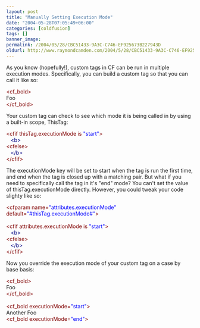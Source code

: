 ```yaml
---
layout: post
title: "Manually Setting Execution Mode"
date: "2004-05-28T07:05:49+06:00"
categories: [coldfusion]
tags: []
banner_image: 
permalink: /2004/05/28/CBC51433-9A3C-C746-EF925673B227943D
oldurl: http://www.raymondcamden.com/2004/5/28/CBC51433-9A3C-C746-EF925673B227943D
---
```


As you know (hopefully!), custom tags in CF can be run in multiple execution modes. Specifically, you can build a custom tag so that you can call it like so:

<div class="code"><FONT COLOR=MAROON>&lt;cf_bold&gt;</FONT><br>
Foo<br>
<FONT COLOR=MAROON>&lt;/cf_bold&gt;</FONT></div>

Your custom tag can check to see which mode it is being called in by using a built-in scope, ThisTag:

<div class="code"><FONT COLOR=MAROON>&lt;cfif thisTag.executionMode is <FONT COLOR=BLUE>"start"</FONT>&gt;</FONT><br>
&nbsp;&nbsp;&nbsp;<FONT COLOR=NAVY>&lt;b&gt;</FONT><br>
<FONT COLOR=MAROON>&lt;cfelse&gt;</FONT><br>
&nbsp;&nbsp;&nbsp;<FONT COLOR=NAVY>&lt;/b&gt;</FONT><br>
<FONT COLOR=MAROON>&lt;/cfif&gt;</FONT></div>

The executionMode key will be set to start when the tag is run the first time, and end when the tag is closed up with a matching pair. But what if you need to specifically call the tag in it's "end" mode? You can't set the value of thisTag.executionMode directly. However, you could tweak your code slighty like so:

<div class="code"><FONT COLOR=MAROON>&lt;cfparam name=<FONT COLOR=BLUE>"attributes.executionMode"</FONT> default=<FONT COLOR=BLUE>"#thisTag.executionMode#"</FONT>&gt;</FONT><br>
<br>
<FONT COLOR=MAROON>&lt;cfif attributes.executionMode is <FONT COLOR=BLUE>"start"</FONT>&gt;</FONT><br>
&nbsp;&nbsp;&nbsp;<FONT COLOR=NAVY>&lt;b&gt;</FONT><br>
<FONT COLOR=MAROON>&lt;cfelse&gt;</FONT><br>
&nbsp;&nbsp;&nbsp;<FONT COLOR=NAVY>&lt;/b&gt;</FONT><br>
<FONT COLOR=MAROON>&lt;/cfif&gt;</FONT></div>

Now you override the execution mode of your custom tag on a case by base basis:

<div class="code"><FONT COLOR=MAROON>&lt;cf_bold&gt;</FONT><br>
Foo<br>
<FONT COLOR=MAROON>&lt;/cf_bold&gt;</FONT><br>
<br>
<FONT COLOR=MAROON>&lt;cf_bold executionMode=<FONT COLOR=BLUE>"start"</FONT>&gt;</FONT><br>
Another Foo<br>
<FONT COLOR=MAROON>&lt;cf_bold executionMode=<FONT COLOR=BLUE>"end"</FONT>&gt;</FONT></div>